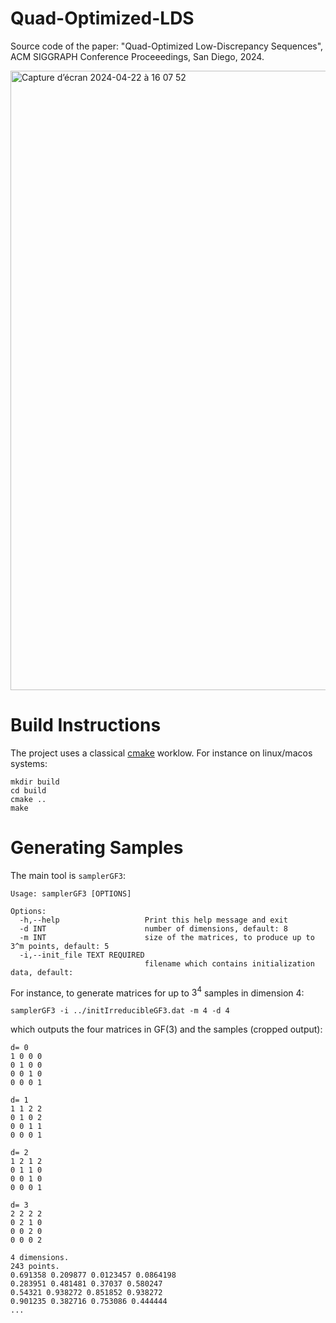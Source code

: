 # Quad-Optimized-LDS

Source code of the paper: "Quad-Optimized Low-Discrepancy Sequences", ACM SIGGRAPH Conference Proceeedings, San Diego, 2024.

<img width="991" alt="Capture d’écran 2024-04-22 à 16 07 52" src="https://github.com/liris-origami/Quad-Optimized-LDS/assets/700165/6397a31a-61fc-44f0-ae1a-b31ace45a8f5">

# Build Instructions

The project uses a classical [cmake](http://cmake.org) worklow. For instance on linux/macos systems:
```
mkdir build
cd build
cmake ..
make
```

# Generating Samples

The main tool is `samplerGF3`:
```
Usage: samplerGF3 [OPTIONS]

Options:
  -h,--help                   Print this help message and exit
  -d INT                      number of dimensions, default: 8
  -m INT                      size of the matrices, to produce up to 3^m points, default: 5
  -i,--init_file TEXT REQUIRED
                              filename which contains initialization data, default:
```
 
For instance, to generate matrices for up to $3^4$ samples in dimension 4:

```
samplerGF3 -i ../initIrreducibleGF3.dat -m 4 -d 4
```

which outputs the four matrices in GF(3) and the samples (cropped output):

```
d= 0
1 0 0 0
0 1 0 0
0 0 1 0
0 0 0 1

d= 1
1 1 2 2
0 1 0 2
0 0 1 1
0 0 0 1

d= 2
1 2 1 2
0 1 1 0
0 0 1 0
0 0 0 1

d= 3
2 2 2 2
0 2 1 0
0 0 2 0
0 0 0 2

4 dimensions.
243 points.
0.691358 0.209877 0.0123457 0.0864198
0.283951 0.481481 0.37037 0.580247
0.54321 0.938272 0.851852 0.938272
0.901235 0.382716 0.753086 0.444444
...
```